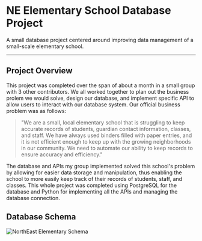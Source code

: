 # NE Elementary School Database Project
A small database project centered around improving data management of a small-scale elementary school.
____________________________________________________________________________________________________

## Project Overview
This project was completed over the span of about a month in a small group with 3 other contributors. We all worked together to plan out the business prolem we would solve, design our database, and implement specific API to allow users to interact with our database system. Our official business problem was as follows:
 
>  "We are a small, local elementary school that is struggling to keep accurate records of students, guardian contact information, classes, and staff. We have always used binders filled with paper entries, and it is not efficient enough to keep up with the growing neighborhoods in our community. We need to automate our ability to keep records to ensure accuracy and efficiency."

The database and APIs my group implemented solved this school's problem by allowing for easier data storage and manipulation, thus enabling the school to more easily keep track of their records of students, staff, and classes. This whole project was completed using PostgreSQL for the database and Python for implementing all the APIs and managing the database connection.

## Database Schema
![NorthEast Elementary Schema](https://github.com/user-attachments/assets/b3b20bc9-6f28-45f9-993b-13a2b8ecca6b)
